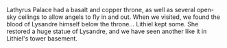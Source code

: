 Lathyrus Palace had a basalt and copper throne, as well as several open-sky ceilings to allow angels to fly in and out. When we visited, we found the blood of Lysandre himself below the throne... Lithiel kept some. She restored a huge statue of Lysandre, and we have seen another like it in Lithiel's tower basement.